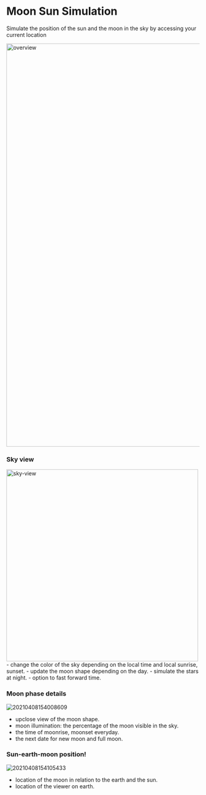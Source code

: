 # Moon Sun Simulation
Simulate the position of the sun and the moon in the sky by accessing your current location

<img width="1050" alt="overview" src="https://user-images.githubusercontent.com/77321721/113990516-bb8e5a00-987b-11eb-854a-e9744148f1ef.png">

### Sky view

<img width="500" alt="sky-view" src="https://user-images.githubusercontent.com/77321721/113996633-8d137d80-9881-11eb-963c-416197555825.gif">
- change the color of the sky depending on the local time and local sunrise, sunset.
- update the moon shape depending on the day.
- simulate the stars at night.
- option to fast forward time.

### Moon phase details
![20210408154008609](https://user-images.githubusercontent.com/77321721/113996727-a3b9d480-9881-11eb-86be-6e969b67facb.gif)
- upclose view of the moon shape.
- moon illumination: the percentage of the moon visible in the sky.
- the time of moonrise, moonset everyday.
- the next date for new moon and full moon.

### Sun-earth-moon position!
![20210408154105433](https://user-images.githubusercontent.com/77321721/113997241-25a9fd80-9882-11eb-9e22-28cdd83a94c3.gif)
- location of the moon in relation to the earth and the sun.
- location of the viewer on earth.
